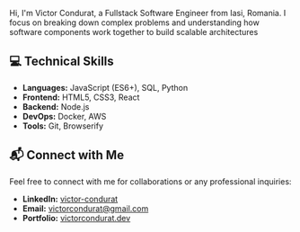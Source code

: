 Hi, I'm Victor Condurat, a Fullstack Software Engineer from Iasi, Romania. I focus on breaking down complex problems and understanding how software components work together to build scalable architectures
## 💻 Technical Skills
- **Languages:** JavaScript (ES6+), SQL, Python
- **Frontend:** HTML5, CSS3, React
- **Backend:** Node.js
- **DevOps:** Docker, AWS
- **Tools:** Git, Browserify

## 📬 Connect with Me
Feel free to connect with me for collaborations or any professional inquiries:
- **LinkedIn:** [victor-condurat](https://www.linkedin.com/in/victor-condurat)
- **Email:** [victorcondurat@gmail.com](mailto:victorcondurat@gmail.com)
- **Portfolio:** [victorcondurat.dev](https://victorcondurat.dev)

